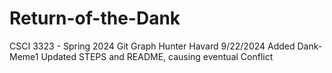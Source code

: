 # Return-of-the-Dank
CSCI 3323 - Spring 2024
Git Graph
Hunter Havard
9/22/2024
Added Dank-Meme1
Updated STEPS and README, causing eventual Conflict